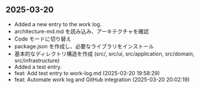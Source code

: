## 2025-03-20

- Added a new entry to the work log.
- architecture-md.md を読み込み、アーキテクチャを確認
- Code モードに切り替え
- package.json を作成し、必要なライブラリをインストール
- 基本的なディレクトリ構造を作成 (src/, src/ui, src/application, src/domain, src/infrastructure)
- Added a test entry.
- feat: Add test entry to work-log.md (2025-03-20 19:58:29)
- feat: Automate work log and GitHub integration (2025-03-20 20:02:19)